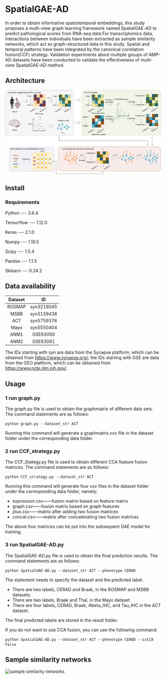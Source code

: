 # SpatialGAE-AD

In order to obtain informative spatiotemporal embeddings, this study proposes a multi-view graph learning framework named SpatialGAE-AD to predict pathological scores from RNA-seq data.For transcriptomics data, interactions between individuals have been extracted as sample similarity networks, which act as graph-structured data in this study. Spatial and temporal patterns have been integrated by the canonical correlation fusion(CCF) strategy. Validation experiments about multiple groups of AMP-AD datasets have been conducted to validate the effectiveness of multi-view SpatialGAE-AD method.

## Architecture

![architecture](./architecture)

## Install

### Requirements

Python --- 3.6.4

Tensorflow --- 1.12.0

Keras --- 2.1.0

Numpy --- 1.19.5

Scipy --- 1.5.4

Pandas --- 1.1.5

Sklearn --- 0.24.2

## Data availability

| Dataset |     ID     |
| :-----: | :--------: |
| ROSMAP  | syn3219045 |
|  MSBB   | syn3159438 |
|   ACT   | syn5759376 |
|  Mayo   | syn5550404 |
|  ANM1   |  GSE63060  |
|  ANM2   |  GSE63061  |

The IDs starting with syn are data from the Synapse platform, which can be obtained from https://www.synapse.org/; the IDs starting with GSE are data from the GEO platform, which can be obtained from https://www.ncbi.nlm.nih.gov/.

## Usage

### 1 run graph.py

The graph.py file is used to obtain the graphmatrix of different data sets. The command statements are as follows:

```
python graph.py --dataset_str ACT
```

Running this command will generate a graphmatrix.csv file in the dataset folder under the corresponding data folder.

### 2 run CCF_strategy.py

The CCF_Stategy.py file is used to obtain different CCA feature fusion matrices. The command statements are as follows:

```
python CCF_strategy.py --dataset_str ACT
```

Running this command will generate four csv files in the dataset folder under the corresponding data folder, namely:

- expression.csv——fusion matrix based on feature matrix
- graph.csv——fusion matrix based on graph features
- plus.csv——matrix after adding two fusion matrices
- concat.csv——matrix after concatenating two fusion matrices

The above four matrices can be put into the subsequent GAE model for training.

### 3 run SpatialGAE-AD.py

The SpatialGAE-AD.py file is used to obtain the final prediction results. The command statements are as follows:

```
python SpatialGAE-AD.py --dataset_str ACT --phenotype CERAD
```

The statement needs to specify the dataset and the predicted label.

- There are two labels, CERAD and Braak, in the ROSMAP and MSBB datasets.
- There are two labels, Braak and Thal, in the Mayo dataset.
- There are four labels, CERAD, Braak, Abeta_IHC, and Tau_IHC in the ACT dataset.

The final predicted labels are stored in the result folder.

If you do not want to use CCA fusion, you can use the following command:

```
python SpatialGAE-AD.py --dataset_str ACT --phenotype CERAD --isCCA False
```

## Sample similarity networks

![sample similarity networks](./sample_similarity_networks)